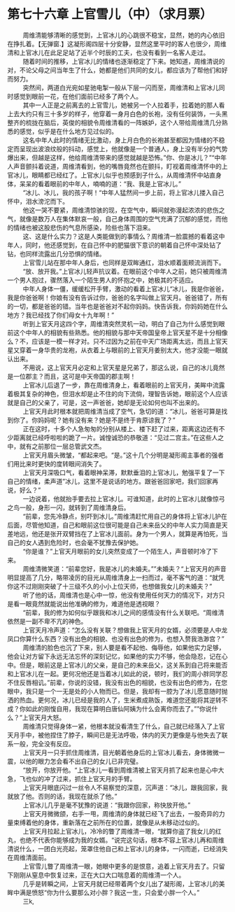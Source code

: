 <h1>第七十六章 上官雪儿（中）（求月票）</h1>
<div id="content">&nbsp&nbsp&nbsp&nbsp&nbsp&nbsp&nbsp&nbsp
 周维清能够清晰的感觉到，上官冰儿的心跳很不稳宝，显然，她的内心依旧在挣扎着。【无弹窗.】这凝形阁四层十分安静，显然这里平时的客人也很少，周维清和上官冰儿在此足足站了近半个时辰的工夫，也没有看到一名客人走过。
 <br/>&nbsp&nbsp&nbsp&nbsp&nbsp&nbsp&nbsp&nbsp
 随着时间的推移，上官冰儿的情绪也逐渐稳定了下来。她知道，周维清说的对，不论父母之间当年生了什么，她都是他们共同的女儿，都应该为了帮他们和好而努力。
 <br/>&nbsp&nbsp&nbsp&nbsp&nbsp&nbsp&nbsp&nbsp
 突然间，两道白光宛如星驰电掣一般从下层一闪而至，周维清和上官冰儿同时感觉到眼前一花，在他们面前已经多了两个人。
 <br/>&nbsp&nbsp&nbsp&nbsp&nbsp&nbsp&nbsp&nbsp
 其中一人正是之前离去的上官雪儿，她被另一个人拉着手，拉着她的那人看上去大约只有三十多岁的样子，他穿着一身月白色的长袍，没有任何装饰，一头黑整齐的梳拢在脑后，英俊的相貌令周维清看的一阵嫉妒，这个人带给周维清几分熟悉的感觉，似乎是在什么地方见过似的。
 <br/>&nbsp&nbsp&nbsp&nbsp&nbsp&nbsp&nbsp&nbsp
 这名中年人此时的情绪无比激动，身上月白色的长袍甚至都因为情绪的不稳定而呈现出波浪纹般的抖动，感觉上，他就像是一个普通人，身上没有半分的气势爆出来，但越是这样，他给周维清带来的感觉就越是恐怖。”你、你是冰儿？”“中年人声音颤抖着说道，周维清看到，他的嘴唇竟然也在颤抖，盯视着周维清怀中的上官冰儿，眼睛都已经红了。上官水儿似乎也预感到子什么，从周维清怀中站直身体，呆呆的看着眼前的中年人，喃喃的道：“我、我是上官冰儿。”
 <br/>&nbsp&nbsp&nbsp&nbsp&nbsp&nbsp&nbsp&nbsp
 “冰儿、冰儿，我的孩子啊！“中年人猛然间一步上前，将上官冰儿搂入自己怀中，泪水滂沱而下。
 <br/>&nbsp&nbsp&nbsp&nbsp&nbsp&nbsp&nbsp&nbsp
 他这一哭不要紧，周维清惊骇的现，在空气中，瞬间就弥漫起浓浓的悲伤之气，就像是数万人在集体默哀一般，自己身体周围的空气充满了沉郁的感觉，而他的情绪也被这股悲伤的气息所感染，险些也落下泪来。
 <br/>&nbsp&nbsp&nbsp&nbsp&nbsp&nbsp&nbsp&nbsp
 这、这是什么实力？这是人类能做到的事情么？周维清一脸震撼的看着这中年人，同时，他还感觉到，在自己怀中的肥猫很下意识的朝着自己怀中深处钻了钻，也同样流露出几分恐惧的情绪。
 <br/>&nbsp&nbsp&nbsp&nbsp&nbsp&nbsp&nbsp&nbsp
 上官雪儿站在那中年人身后，也同样是双眸通红，泪水顺着面颊流淌而下。
 <br/>&nbsp&nbsp&nbsp&nbsp&nbsp&nbsp&nbsp&nbsp
 “放、放开我。”上官冰儿轻声抗议着。在眼前这个中年人之前，她只被周维清一个男人抱过，骤然落入一个陌生男人的怀抱之中，她极其的不适应。
 <br/>&nbsp&nbsp&nbsp&nbsp&nbsp&nbsp&nbsp&nbsp
 中年人身体一僵，缓缓松开手臂，激动的看着上官冰儿“冰儿，我是你爸爸，我是你爸爸啊！你娘有没有告诉过你，爸爸的名字叫做上官天月。爸爸错了，所有的一切，都是爸爸的错。当年也是爸爸对不起你妈妈。快告诉我，你妈妈她在什么地方？我已经找了你们母女十九年啊！”
 <br/>&nbsp&nbsp&nbsp&nbsp&nbsp&nbsp&nbsp&nbsp
 听到上官天月这四个字，周维清突然灵机一动，明白了自己为什么感觉到眼前这个中年人的相貌有些熟悉。他的相貌与那中天帝国皇帝上官天星不是十分相像么？不，应该是一模一样才对。只不过因为之前在中天广场距离太远，而且上官天星又穿着一身华贵的龙袍，从衣着上与眼前的上官天月姜别太大，他才没能一眼就认出来。
 <br/>&nbsp&nbsp&nbsp&nbsp&nbsp&nbsp&nbsp&nbsp
 不用说，这上官天月必定和上官天星是兄弟了，那这么说，自己的冰儿竟然是一位郡主？而且，这可是中天帝国的郡主啊！
 <br/>&nbsp&nbsp&nbsp&nbsp&nbsp&nbsp&nbsp&nbsp
 上官冰儿后退了一步，靠在周维清身上，看着眼前的上官天月，美眸中流露着极其复杂的神色，但泪水却是止不住的向下流倘，理智告诉她，眼前这个人应该就是自己的父亲了，可是，这一声爸爸，她却是无论如何也叫不出来的。
 <br/>&nbsp&nbsp&nbsp&nbsp&nbsp&nbsp&nbsp&nbsp
 上官天月此时根本就把周维清当成了空气，急切的道：“冰儿，爸爸可算是找到你了。你妈妈呢？她有没有来？她是不是终于肯原谅我了？”
 <br/>&nbsp&nbsp&nbsp&nbsp&nbsp&nbsp&nbsp&nbsp
 正在这时，十多个人急匆匆的分别从楼上、楼下赶了过来，距离这边还有不少距离就已经呼啦啦的跪了一片。诚惶诚恐的恭敬道：“见过二宫主。”在这些人之中，就有之前那位一层总管武文杰。
 <br/>&nbsp&nbsp&nbsp&nbsp&nbsp&nbsp&nbsp&nbsp
 上官天月眉头微皱，“都起来吧。“是。”这十几个分明是凝形阁主事者的强者们用比来时更快的度转眼间消失了。
 <br/>&nbsp&nbsp&nbsp&nbsp&nbsp&nbsp&nbsp&nbsp
 上官天月深吸口气，看着眼神呆滞，默默垂泪的上官冰儿，勉强平复了一下自己的情绪，柔声道”冰儿，这里不是说话的地方。跟爸爸回家吧，我们回家再说，好么？”
 <br/>&nbsp&nbsp&nbsp&nbsp&nbsp&nbsp&nbsp&nbsp
 一边说着，他就抬手要去拉上官冰儿。可谁知道，此时的上官冰儿就像惊弓之鸟一般，身形一闪，就转到了周维清身后。
 <br/>&nbsp&nbsp&nbsp&nbsp&nbsp&nbsp&nbsp&nbsp
 “前辈，您先冷静点，别吓到冰儿。”周维清赶忙用自己的身体将上官冰儿护在后面，尽管他知道，自己和眼前这位很可能是自己未来岳父的中年人实力简直是天差地远，他还是张开双臂挡在了上官冰儿面前。身为一个男人，就算是再怕死，当自己的女人遇到危险时，也会毫不犹豫去保护她。
 <br/>&nbsp&nbsp&nbsp&nbsp&nbsp&nbsp&nbsp&nbsp
 “你是谁？”上官天月眼前的女儿突然变成了一个陌生人，声音顿时冷了下来。
 <br/>&nbsp&nbsp&nbsp&nbsp&nbsp&nbsp&nbsp&nbsp
 周维清微笑道：“前辈您好，我是冰儿的未婚夫。””未婚夫？“上官天月的声音明显提高了几分，略带凌厉的目光从周维清身上一扫而过，毫不客气的道：“就凭你这不过刚刚突破了十三级不久的小小上位天师，也想做我女儿的未婚夫？”
 <br/>&nbsp&nbsp&nbsp&nbsp&nbsp&nbsp&nbsp&nbsp
 听了他的话，周维清也是心中一惊，他没有使用任何天力的情况下，对方只是看一眼竟然就能说出他准确的修为，难道他是透视眼？
 <br/>&nbsp&nbsp&nbsp&nbsp&nbsp&nbsp&nbsp&nbsp
 “前辈，我的修为如何似乎跟我和冰儿之间的感情没有什么关联吧。“周维清依然是一副不卑不亢的神色。
 <br/>&nbsp&nbsp&nbsp&nbsp&nbsp&nbsp&nbsp&nbsp
 上官天月冷声道：“怎么没有关联？想做我上官天月的女婿，必须要是人中龙凤口你算什么东西？没有出色的相貌、也没有出色的修为，也想入赘我浩渺宫？”
 <br/>&nbsp&nbsp&nbsp&nbsp&nbsp&nbsp&nbsp&nbsp
 周维清的脸色也沉了下来，别人要是看不起他、侮辱他，如果他实力足够，他会让对方留下永远无法忘怀的深刻记忆，如果他的实力不够，他会隐忍，记在心中。但是，眼前这是上官冰儿的父亲，是自己的未来岳父，这关系到自己将来能否和上官冰儿在一起。更何况他还是当着冰儿如此的说，顿时，我们的周小胖同学忍不住反唇相讥。”前辈，你说的没错，我没有出色的相貌，也没有出色的修为，在您眼中，我只是一个一无是处的小人物而已。但是，我却有一腔为了冰儿愿意随时抛洒的热血。更何况，冰儿已经是我的人了，生米煮成熟饭，难道您还能将其逆转不成？你如此的刚愎自用，我现在算明白唐仙阿姨为什么会离你而去了。””你说什么？”上官天月大怒。
 <br/>&nbsp&nbsp&nbsp&nbsp&nbsp&nbsp&nbsp&nbsp
 周维清只觉得身体一紧，他根本就没看清生了什么，自己就已经落入了上官天月手中，被他捏住了脖子，瞬间已是无法呼吸，体内的天力更像是与他失去了联系一般，完全没有反应。
 <br/>&nbsp&nbsp&nbsp&nbsp&nbsp&nbsp&nbsp&nbsp
 上官天月一只手抓住周维清，目光朝着他身后的上官冰儿看去，身体微微一震，以他的眼力怎会看不出自己的女儿已非完璧。
 <br/>&nbsp&nbsp&nbsp&nbsp&nbsp&nbsp&nbsp&nbsp
 “放开，你放开他。“上官冰儿一看到周维清被上官天月抓了起来也是心中大急，飞也似的冲了过来，抓住上官天月的手臂。
 <br/>&nbsp&nbsp&nbsp&nbsp&nbsp&nbsp&nbsp&nbsp
 上官天月眼底闪过一丝令人不易察觉的深意，沉声道：“冰儿，跟我回家，我就放了他。否则的话，我现在就杀了他。”
 <br/>&nbsp&nbsp&nbsp&nbsp&nbsp&nbsp&nbsp&nbsp
 上官冰儿几乎是毫不犹豫的说道：“我跟你回家，称快放开他。”
 <br/>&nbsp&nbsp&nbsp&nbsp&nbsp&nbsp&nbsp&nbsp
 上官天月微微颌，右手一甩，周维清的身体就已经飞了出去，一股奇异的力量束缚着他的身体，重新落在之前所在的位置，就像是从未移动过似的。
 <br/>&nbsp&nbsp&nbsp&nbsp&nbsp&nbsp&nbsp&nbsp
 上官天月拉起上官冰儿，冷冷的瞥了周维清一眼，“就算你盗了我女儿的红丸，也绝不代表你能够成为我的女婿。“说完这句话，根本不容上官冰儿再和周维清说什么，一团白光亮起，笼罩住他自己和上官冰儿的身体，一闪而逝，已经消失在周维清面前。
 <br/>&nbsp&nbsp&nbsp&nbsp&nbsp&nbsp&nbsp&nbsp
 上官雪儿瞥了周维清一眼，她眼中更多的是恨意，追着上官天月去了。只留下刚刚从窒息中恢复过来，正在大口大口喘息着的周维清一个人。
 <br/>&nbsp&nbsp&nbsp&nbsp&nbsp&nbsp&nbsp&nbsp
 几乎是转瞬之间，上官天月就已经带着两个女儿出了凝形阁，上官冰儿的美眸中满是愤怒“你为什么要那么对小胖？我这一生，只会爱小胖一个人。”
 <br/>&nbsp&nbsp&nbsp&nbsp&nbsp&nbsp&nbsp&nbsp
 三k,
 <br/>&nbsp&nbsp&nbsp&nbsp&nbsp&nbsp&nbsp&nbsp
 <br/>&nbsp&nbsp&nbsp&nbsp&nbsp&nbsp&nbsp&nbsp
</div>
